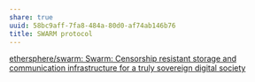```yaml
---
share: true
uuid: 58bc9aff-7fa8-484a-80d0-af74ab146b76
title: SWARM protocol
---
```

[ethersphere/swarm: Swarm: Censorship resistant storage and communication infrastructure for a truly sovereign digital society](https://github.com/ethersphere/swarm)